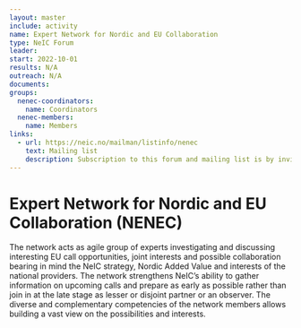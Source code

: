```yaml
---
layout: master
include: activity
name: Expert Network for Nordic and EU Collaboration 
type: NeIC Forum
leader: 
start: 2022-10-01
results: N/A
outreach: N/A
documents:
groups:
  nenec-coordinators:
    name: Coordinators
  nenec-members:
    name: Members
links:
  - url: https://neic.no/mailman/listinfo/nenec
    text: Mailing list
    description: Subscription to this forum and mailing list is by invitation only
---
```

# Expert Network for Nordic and EU Collaboration (NENEC)

The network acts as agile group of experts investigating and discussing interesting EU call opportunities, joint interests and possible collaboration bearing in mind the NeIC strategy, Nordic Added Value and interests of the national providers. The network strengthens NeIC’s ability to gather information on upcoming calls and prepare as early as possible rather than join in at the late stage as lesser or disjoint partner or an observer. The diverse and complementary competencies of the network members allows building a vast view on the possibilities and interests.
